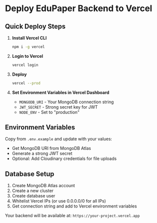 # Deploy EduPaper Backend to Vercel

## Quick Deploy Steps

1. **Install Vercel CLI**
   ```bash
   npm i -g vercel
   ```

2. **Login to Vercel**
   ```bash
   vercel login
   ```

3. **Deploy**
   ```bash
   vercel --prod
   ```

4. **Set Environment Variables in Vercel Dashboard**
   - `MONGODB_URI` - Your MongoDB connection string
   - `JWT_SECRET` - Strong secret key for JWT
   - `NODE_ENV` - Set to "production"

## Environment Variables

Copy from `.env.example` and update with your values:
- Get MongoDB URI from MongoDB Atlas
- Generate a strong JWT secret
- Optional: Add Cloudinary credentials for file uploads

## Database Setup

1. Create MongoDB Atlas account
2. Create a new cluster
3. Create database user
4. Whitelist Vercel IPs (or use 0.0.0.0/0 for all IPs)
5. Get connection string and add to Vercel environment variables

Your backend will be available at: `https://your-project.vercel.app`